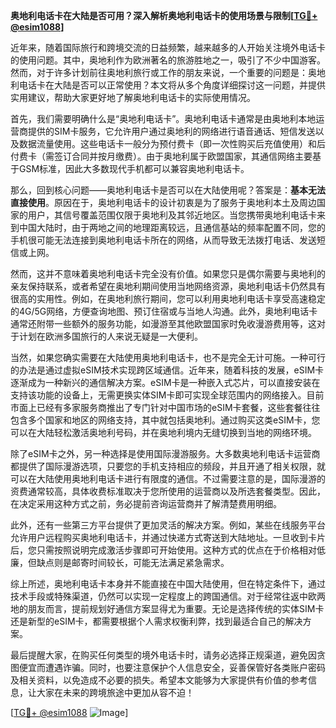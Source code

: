 **奥地利电话卡在大陆是否可用？深入解析奥地利电话卡的使用场景与限制[[TG💪+ @esim1088](https://t.me/s/esim1088)]**

近年来，随着国际旅行和跨境交流的日益频繁，越来越多的人开始关注境外电话卡的使用问题。其中，奥地利作为欧洲著名的旅游胜地之一，吸引了不少中国游客。然而，对于许多计划前往奥地利旅行或工作的朋友来说，一个重要的问题是：奥地利电话卡在大陆是否可以正常使用？本文将从多个角度详细探讨这一问题，并提供实用建议，帮助大家更好地了解奥地利电话卡的实际使用情况。

首先，我们需要明确什么是“奥地利电话卡”。奥地利电话卡通常是由奥地利本地运营商提供的SIM卡服务，它允许用户通过奥地利的网络进行语音通话、短信发送以及数据流量使用。这些电话卡一般分为预付费卡（即一次性购买后充值使用）和后付费卡（需签订合同并按月缴费）。由于奥地利属于欧盟国家，其通信网络主要基于GSM标准，因此大多数现代手机都可以兼容奥地利电话卡。

那么，回到核心问题——奥地利电话卡是否可以在大陆使用呢？答案是：**基本无法直接使用**。原因在于，奥地利电话卡的设计初衷是为了服务于奥地利本土及周边国家的用户，其信号覆盖范围仅限于奥地利及其邻近地区。当您携带奥地利电话卡来到中国大陆时，由于两地之间的地理距离较远，且通信基站的频率配置不同，您的手机很可能无法连接到奥地利电话卡所在的网络，从而导致无法拨打电话、发送短信或上网。

然而，这并不意味着奥地利电话卡完全没有价值。如果您只是偶尔需要与奥地利的亲友保持联系，或者希望在奥地利期间使用当地网络资源，奥地利电话卡仍然具有很高的实用性。例如，在奥地利旅行期间，您可以利用奥地利电话卡享受高速稳定的4G/5G网络，方便查询地图、预订住宿或与当地人沟通。此外，奥地利电话卡通常还附带一些额外的服务功能，如漫游至其他欧盟国家时免收漫游费用等，这对于计划在欧洲多国旅行的人来说无疑是一大便利。

当然，如果您确实需要在大陆使用奥地利电话卡，也不是完全无计可施。一种可行的办法是通过虚拟eSIM技术实现跨区域通信。近年来，随着科技的发展，eSIM卡逐渐成为一种新兴的通信解决方案。eSIM卡是一种嵌入式芯片，可以直接安装在支持该功能的设备上，无需更换实体SIM卡即可实现全球范围内的网络接入。目前市面上已经有多家服务商推出了专门针对中国市场的eSIM卡套餐，这些套餐往往包含多个国家和地区的网络支持，其中就包括奥地利。通过购买这类eSIM卡，您可以在大陆轻松激活奥地利号码，并在奥地利境内无缝切换到当地的网络环境。

除了eSIM卡之外，另一种选择是使用国际漫游服务。大多数奥地利电话卡运营商都提供了国际漫游选项，只要您的手机支持相应的频段，并且开通了相关权限，就可以在大陆使用奥地利电话卡进行有限度的通信。不过需要注意的是，国际漫游的资费通常较高，具体收费标准取决于您所使用的运营商以及所选套餐类型。因此，在决定采用这种方式之前，务必提前咨询运营商并了解清楚费用明细。

此外，还有一些第三方平台提供了更加灵活的解决方案。例如，某些在线服务平台允许用户远程购买奥地利电话卡，并通过快递方式寄送到大陆地址。一旦收到卡片后，您只需按照说明完成激活步骤即可开始使用。这种方式的优点在于价格相对低廉，但缺点则是邮寄时间较长，可能无法满足紧急需求。

综上所述，奥地利电话卡本身并不能直接在中国大陆使用，但在特定条件下，通过技术手段或特殊渠道，仍然可以实现一定程度上的跨国通信。对于经常往返中欧两地的朋友而言，提前规划好通信方案显得尤为重要。无论是选择传统的实体SIM卡还是新型的eSIM卡，都需要根据个人需求权衡利弊，找到最适合自己的解决方案。

最后提醒大家，在购买任何类型的境外电话卡时，请务必选择正规渠道，避免因贪图便宜而遭遇诈骗。同时，也要注意保护个人信息安全，妥善保管好各类账户密码及相关资料，以免造成不必要的损失。希望本文能够为大家提供有价值的参考信息，让大家在未来的跨境旅途中更加从容不迫！

[[TG💪+ @esim1088](https://t.me/s/esim1088) ![Image](https://i.postimg.cc/4NQfJmqS/Snipaste-2025-05-13-00-14-12.png)]